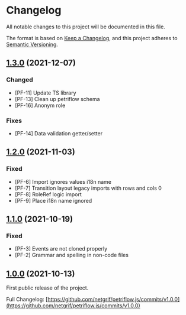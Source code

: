 # Changelog
All notable changes to this project will be documented in this file.

The format is based on [Keep a Changelog](https://keepachangelog.com/en/1.0.0/),
and this project adheres to [Semantic Versioning](https://semver.org/spec/v2.0.0.html).


## [1.3.0](https://github.com/netgrif/petriflow.js/releases/tag/v1.3.0) (2021-12-07)

### Changed
- [PF-11] Update TS library
- [PF-13] Clean up petriflow schema
- [PF-16] Anonym role

### Fixes
- [PF-14] Data validation getter/setter

## [1.2.0](https://github.com/netgrif/petriflow.js/releases/tag/v1.2.0) (2021-11-03)

### Fixed 
 - [PF-6] Import ignores values i18n name
 - [PF-7] Transition layout legacy imports with rows and cols 0
 - [PF-8] RoleRef logic import
 - [PF-9] Place i18n name ignored
 
## [1.1.0](https://github.com/netgrif/petriflow.js/releases/tag/v1.1.0) (2021-10-19)

### Fixed
 - [PF-3] Events are not cloned properly
 - [PF-2] Grammar and spelling in non-code files

## [1.0.0](https://github.com/netgrif/petriflow.js/releases/tag/v1.0.0) (2021-10-13)

First public release of the project.

Full Changelog: [https://github.com/netgrif/petriflow.js/commits/v1.0.0](https://github.com/netgrif/petriflow.js/commits/v1.0.0)


[comment]: <> (Template)

[comment]: <> (## [version]&#40;https://github.com/netgrif/petriflow.js/releases/tag/v&#41; - date)

[comment]: <> (### Added )

[comment]: <> (for new features.)

[comment]: <> (### Changed )

[comment]: <> (for changes in existing functionality.)

[comment]: <> (### Deprecated )

[comment]: <> (for soon-to-be removed features.)

[comment]: <> (### Removed )

[comment]: <> (for now removed features.)

[comment]: <> (### Fixed )

[comment]: <> (for any bug fixes.)

[comment]: <> (### Security)

[comment]: <> (in case of vulnerabilities.)
